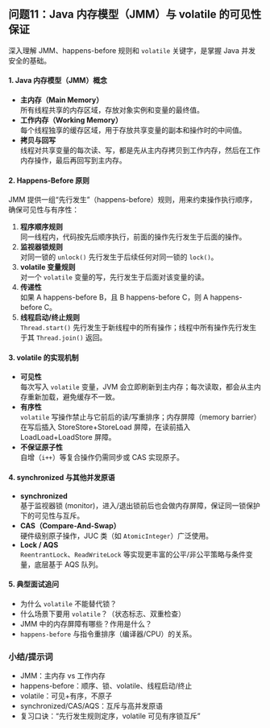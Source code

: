 ## 问题11：Java 内存模型（JMM）与 volatile 的可见性保证

深入理解 JMM、happens-before 规则和 `volatile` 关键字，是掌握 Java 并发安全的基础。

#### 1. Java 内存模型（JMM）概念
- **主内存（Main Memory）**  
  所有线程共享的内存区域，存放对象实例和变量的最终值。  
- **工作内存（Working Memory）**  
  每个线程独享的缓存区域，用于存放共享变量的副本和操作时的中间值。  
- **拷贝与回写**  
  线程对共享变量的每次读、写，都是先从主内存拷贝到工作内存，然后在工作内存操作，最后再回写到主内存。

#### 2. Happens-Before 原则
JMM 提供一组“先行发生”（happens-before）规则，用来约束操作执行顺序，确保可见性与有序性：
1. **程序顺序规则**  
   同一线程内，代码按先后顺序执行，前面的操作先行发生于后面的操作。  
2. **监视器锁规则**  
   对同一锁的 `unlock()` 先行发生于后续任何对同一锁的 `lock()`。  
3. **volatile 变量规则**  
   对一个 `volatile` 变量的写，先行发生于后面对该变量的读。  
4. **传递性**  
   如果 A happens-before B，且 B happens-before C，则 A happens-before C。  
5. **线程启动/终止规则**  
   `Thread.start()` 先行发生于新线程中的所有操作；线程中所有操作先行发生于其 `Thread.join()` 返回。

#### 3. volatile 的实现机制
- **可见性**  
  每次写入 `volatile` 变量，JVM 会立即刷新到主内存；每次读取，都会从主内存重新加载，避免缓存不一致。  
- **有序性**  
  `volatile` 写操作禁止与它前后的读/写重排序；内存屏障（memory barrier）在写后插入 StoreStore+StoreLoad 屏障，在读前插入 LoadLoad+LoadStore 屏障。  
- **不保证原子性**  
  自增（`i++`）等复合操作仍需同步或 CAS 实现原子。

#### 4. synchronized 与其他并发原语
- **synchronized**  
  基于监视器锁 (monitor)，进入/退出锁前后也会做内存屏障，保证同一锁保护下的可见性与互斥。  
- **CAS（Compare-And-Swap）**  
  硬件级别原子操作，JUC 类（如 `AtomicInteger`）广泛使用。  
- **Lock / AQS**  
  `ReentrantLock`、`ReadWriteLock` 等实现更丰富的公平/非公平策略与条件变量，底层基于 AQS 队列。

#### 5. 典型面试追问
- 为什么 `volatile` 不能替代锁？  
- 什么场景下要用 `volatile`？（状态标志、双重检查）  
- JMM 中的内存屏障有哪些？作用是什么？  
- `happens-before` 与指令重排序（编译器/CPU）的关系。

### 小结/提示词
- JMM：主内存 vs 工作内存  
- happens-before：顺序、锁、volatile、线程启动/终止  
- volatile：可见+有序，不原子  
- synchronized/CAS/AQS：互斥与高并发原语  
- 复习口诀：“先行发生规则定序，volatile 可见有序锁互斥”  